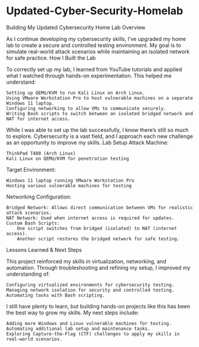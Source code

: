 <h1>Updated-Cyber-Security-Homelab</h1>

Building My Updated Cybersecurity Home Lab
Overview

As I continue developing my cybersecurity skills, I’ve upgraded my home lab to create a secure and controlled testing environment. My goal is to simulate real-world attack scenarios while maintaining an isolated network for safe practice.
How I Built the Lab

To correctly set up my lab, I learned from YouTube tutorials and applied what I watched through hands-on experimentation. This helped me understand:

    Setting up QEMU/KVM to run Kali Linux on Arch Linux.
    Using VMware Workstation Pro to host vulnerable machines on a separate Windows 11 laptop.
    Configuring networking to allow VMs to communicate securely.
    Writing Bash scripts to switch between an isolated bridged network and NAT for internet access.

While I was able to set up the lab successfully, I know there’s still so much to explore. Cybersecurity is a vast field, and I approach each new challenge as an opportunity to improve my skills.
Lab Setup
Attack Machine:

    ThinkPad T480 (Arch Linux)
    Kali Linux on QEMU/KVM for penetration testing

Target Environment:

    Windows 11 laptop running VMware Workstation Pro
    Hosting various vulnerable machines for testing

Networking Configuration:

    Bridged Network: Allows direct communication between VMs for realistic attack scenarios.
    NAT Network: Used when internet access is required for updates.
    Custom Bash Scripts:
        One script switches from bridged (isolated) to NAT (internet access).
        Another script restores the bridged network for safe testing.

Lessons Learned & Next Steps

This project reinforced my skills in virtualization, networking, and automation. Through troubleshooting and refining my setup, I improved my understanding of:

    Configuring virtualized environments for cybersecurity testing.
    Managing network isolation for security and controlled testing.
    Automating tasks with Bash scripting.

I still have plenty to learn, but building hands-on projects like this has been the best way to grow my skills. My next steps include:

    Adding more Windows and Linux vulnerable machines for testing.
    Automating additional lab setup and maintenance tasks.
    Exploring Capture-the-Flag (CTF) challenges to apply my skills in real-world scenarios.
